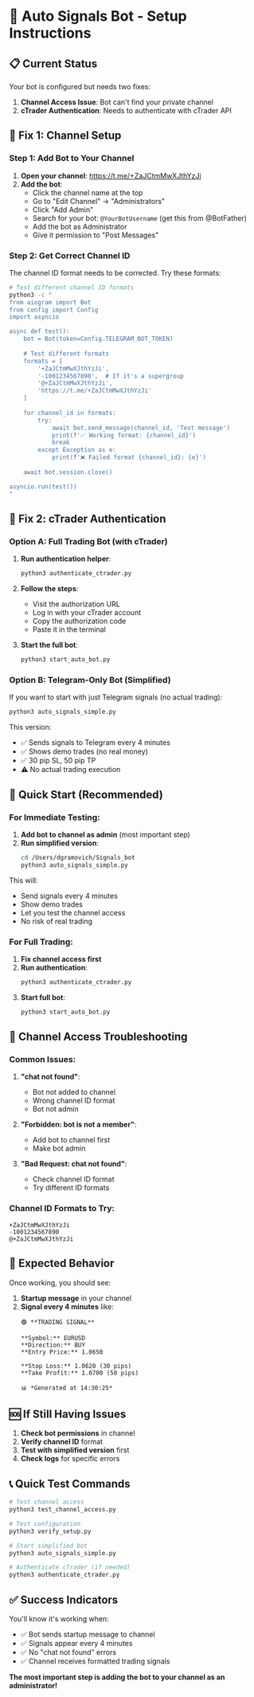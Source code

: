 # 🚀 Auto Signals Bot - Setup Instructions

## 📋 **Current Status**

Your bot is configured but needs two fixes:

1. **Channel Access Issue**: Bot can't find your private channel
2. **cTrader Authentication**: Needs to authenticate with cTrader API

## 🔧 **Fix 1: Channel Setup**

### Step 1: Add Bot to Your Channel

1. **Open your channel**: https://t.me/+ZaJCtmMwXJthYzJi
2. **Add the bot**:
   - Click the channel name at the top
   - Go to "Edit Channel" → "Administrators"
   - Click "Add Admin"
   - Search for your bot: `@YourBotUsername` (get this from @BotFather)
   - Add the bot as Administrator
   - Give it permission to "Post Messages"

### Step 2: Get Correct Channel ID

The channel ID format needs to be corrected. Try these formats:

```bash
# Test different channel ID formats
python3 -c "
from aiogram import Bot
from config import Config
import asyncio

async def test():
    bot = Bot(token=Config.TELEGRAM_BOT_TOKEN)
    
    # Test different formats
    formats = [
        '+ZaJCtmMwXJthYzJi',
        '-1001234567890',  # If it's a supergroup
        '@+ZaJCtmMwXJthYzJi',
        'https://t.me/+ZaJCtmMwXJthYzJi'
    ]
    
    for channel_id in formats:
        try:
            await bot.send_message(channel_id, 'Test message')
            print(f'✅ Working format: {channel_id}')
            break
        except Exception as e:
            print(f'❌ Failed format {channel_id}: {e}')
    
    await bot.session.close()

asyncio.run(test())
"
```

## 🔧 **Fix 2: cTrader Authentication**

### Option A: Full Trading Bot (with cTrader)

1. **Run authentication helper**:
   ```bash
   python3 authenticate_ctrader.py
   ```

2. **Follow the steps**:
   - Visit the authorization URL
   - Log in with your cTrader account
   - Copy the authorization code
   - Paste it in the terminal

3. **Start the full bot**:
   ```bash
   python3 start_auto_bot.py
   ```

### Option B: Telegram-Only Bot (Simplified)

If you want to start with just Telegram signals (no actual trading):

```bash
python3 auto_signals_simple.py
```

This version:
- ✅ Sends signals to Telegram every 4 minutes
- ✅ Shows demo trades (no real money)
- ✅ 30 pip SL, 50 pip TP
- ⚠️ No actual trading execution

## 🚀 **Quick Start (Recommended)**

### For Immediate Testing:

1. **Add bot to channel as admin** (most important step)
2. **Run simplified version**:
   ```bash
   cd /Users/dgramovich/Signals_bot
   python3 auto_signals_simple.py
   ```

This will:
- Send signals every 4 minutes
- Show demo trades
- Let you test the channel access
- No risk of real trading

### For Full Trading:

1. **Fix channel access first**
2. **Run authentication**:
   ```bash
   python3 authenticate_ctrader.py
   ```
3. **Start full bot**:
   ```bash
   python3 start_auto_bot.py
   ```

## 📱 **Channel Access Troubleshooting**

### Common Issues:

1. **"chat not found"**:
   - Bot not added to channel
   - Wrong channel ID format
   - Bot not admin

2. **"Forbidden: bot is not a member"**:
   - Add bot to channel first
   - Make bot admin

3. **"Bad Request: chat not found"**:
   - Check channel ID format
   - Try different ID formats

### Channel ID Formats to Try:

```
+ZaJCtmMwXJthYzJi
-1001234567890
@+ZaJCtmMwXJthYzJi
```

## 🎯 **Expected Behavior**

Once working, you should see:

1. **Startup message** in your channel
2. **Signal every 4 minutes** like:
   ```
   🟢 **TRADING SIGNAL**
   
   **Symbol:** EURUSD
   **Direction:** BUY
   **Entry Price:** 1.0650
   
   **Stop Loss:** 1.0620 (30 pips)
   **Take Profit:** 1.0700 (50 pips)
   
   📊 *Generated at 14:30:25*
   ```

## 🆘 **If Still Having Issues**

1. **Check bot permissions** in channel
2. **Verify channel ID** format
3. **Test with simplified version** first
4. **Check logs** for specific errors

## 📞 **Quick Test Commands**

```bash
# Test channel access
python3 test_channel_access.py

# Test configuration
python3 verify_setup.py

# Start simplified bot
python3 auto_signals_simple.py

# Authenticate cTrader (if needed)
python3 authenticate_ctrader.py
```

## ✅ **Success Indicators**

You'll know it's working when:
- ✅ Bot sends startup message to channel
- ✅ Signals appear every 4 minutes
- ✅ No "chat not found" errors
- ✅ Channel receives formatted trading signals

**The most important step is adding the bot to your channel as an administrator!**

